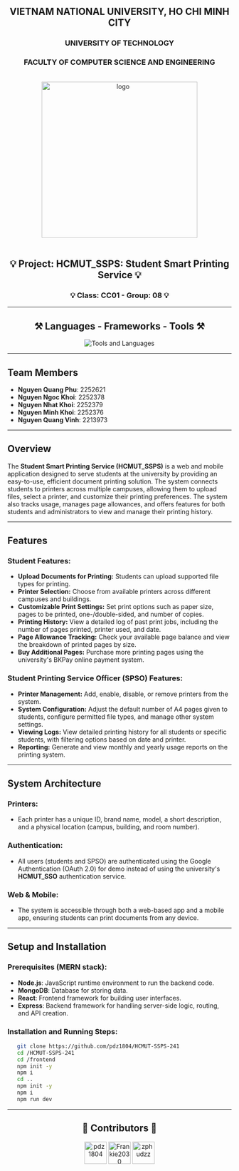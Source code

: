 <div align="center">
  
  <h2>VIETNAM NATIONAL UNIVERSITY, HO CHI MINH CITY</h2>
  <h3>UNIVERSITY OF TECHNOLOGY</h3>
  <h3>FACULTY OF COMPUTER SCIENCE AND ENGINEERING</h3>
  
  <br />
  
  <img src="https://hcmut.edu.vn/img/nhanDienThuongHieu/01_logobachkhoasang.png" alt="logo" style="width: 350px; height: auto;">
  
  <br />
  <br />

</div>

<h2 align="center">💡 Project: HCMUT_SSPS: Student Smart Printing Service 💡</h2>
<h3 align="center">💡 Class: CC01 - Group: 08  💡</h2>


---

<h2 align="center">⚒️ Languages - Frameworks - Tools ⚒️</h2>

<div align="center">
  <img src="https://skillicons.dev/icons?i=html,css,javascript,vite,react,nodejs,vscode,github,git,md" alt="Tools and Languages" />
</div>

---

## Team Members

- **Nguyen Quang Phu**: 2252621
- **Nguyen Ngoc Khoi**: 2252378
- **Nguyen Nhat Khoi**: 2252379
- **Nguyen Minh Khoi**: 2252376
- **Nguyen Quang Vinh**: 2213973

---

<!-- <h2 align="center">📂 Dataset Links for Kaggle Notebooks 📂</h2>

<div align="center">
  <a href="https://www.kaggle.com/datasets/zphudzz/dath-pdz">Dataset 1: final_dataset_v1_afternb1.csv</a><br />
  <a href="https://www.kaggle.com/datasets/zphudzz/pdz-dath-ds">Dataset 2: output_w2v.txt</a>
</div> -->

<!-- <h2 align="center">💾 File Structure for Local Work 💾</h2>

<div align="center">
  If you want to download the datasets to work locally, here's the suggested way to arrange the files:
  <br /><br />
  <img src="Capture.PNG" alt="File Structure" style="width: 350px; height: auto;">
</div> -->

## Overview

The **Student Smart Printing Service (HCMUT_SSPS)** is a web and mobile application designed to serve students at the university by providing an easy-to-use, efficient document printing solution. The system connects students to printers across multiple campuses, allowing them to upload files, select a printer, and customize their printing preferences. The system also tracks usage, manages page allowances, and offers features for both students and administrators to view and manage their printing history.

---

## Features

### Student Features:
- **Upload Documents for Printing:** Students can upload supported file types for printing.
- **Printer Selection:** Choose from available printers across different campuses and buildings.
- **Customizable Print Settings:** Set print options such as paper size, pages to be printed, one-/double-sided, and number of copies.
- **Printing History:** View a detailed log of past print jobs, including the number of pages printed, printer used, and date.
- **Page Allowance Tracking:** Check your available page balance and view the breakdown of printed pages by size.
- **Buy Additional Pages:** Purchase more printing pages using the university's BKPay online payment system.
  
### Student Printing Service Officer (SPSO) Features:
- **Printer Management:** Add, enable, disable, or remove printers from the system.
- **System Configuration:** Adjust the default number of A4 pages given to students, configure permitted file types, and manage other system settings.
- **Viewing Logs:** View detailed printing history for all students or specific students, with filtering options based on date and printer.
- **Reporting:** Generate and view monthly and yearly usage reports on the printing system.
  
---

## System Architecture

### Printers:
- Each printer has a unique ID, brand name, model, a short description, and a physical location (campus, building, and room number).

### Authentication:
- All users (students and SPSO) are authenticated using the Google Authentication (OAuth 2.0) for demo instead of using the university's **HCMUT_SSO** authentication service.

### Web & Mobile:
- The system is accessible through both a web-based app and a mobile app, ensuring students can print documents from any device.

---

## Setup and Installation

### Prerequisites (MERN stack):
- **Node.js**: JavaScript runtime environment to run the backend code.
- **MongoDB**: Database for storing data.
- **React**: Frontend framework for building user interfaces.
- **Express**: Backend framework for handling server-side logic, routing, and API creation.

### Installation and Running Steps:

```bash
   git clone https://github.com/pdz1804/HCMUT-SSPS-241
   cd /HCMUT-SSPS-241
   cd /frontend
   npm init -y
   npm i
   cd ..
   npm init -y
   npm i
   npm run dev
```
--- 

<h2 align="center">💟 Contributors 💟</h2>

<div align="center">
  <a href="https://github.com/pdz1804"><img src="https://avatars.githubusercontent.com/u/123137268?v=4" title="pdz1804" width="50" height="50"></a>
  <a href="https://github.com/Frankie2030"><img src="https://avatars.githubusercontent.com/u/144931593?v=4" title="Frankie2030" width="50" height="50"></a>
  <a href="https://github.com/zphudzz"><img src="https://avatars.githubusercontent.com/u/121038510?v=4" title="zphudzz" width="50" height="50"></a>
</div>
